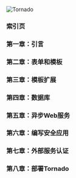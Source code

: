 ![Tornado](http://demo.pythoner.com/itt2zh/static/images/cover.jpg)

### 索引页
### 第一章：引言
### 第二章：表单和模板
### 第三章：模板扩展
### 第四章：数据库
### 第五章：异步Web服务
### 第六章：编写安全应用
### 第七章：外部服务认证
### 第八章：部署Tornado
